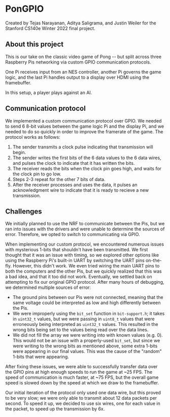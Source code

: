 # PonGPIO

Created by Tejas Narayanan, Aditya Saligrama, and Justin Weiler for the Stanford CS140e Winter 2022 final project.

## About this project

This is our take on the classic video game of Pong -- but split across three Raspberry Pis networking via custom GPIO communication protocols.

One Pi receives input from an NES controller, another Pi governs the game logic, and the last Pi handles output to a display over HDMI using the framebuffer.

In this setup, a player plays against an AI.

## Communication protocol

We implemented a custom communication protocol over GPIO. We needed to send 6 8-bit values between the game logic Pi and the display Pi, and we needed to do so quickly in order to
improve the framerate of the game. The protocol works as follows:

1. The sender transmits a clock pulse indicating that transmission will begin.
2. The sender writes the first bits of the 6 data values to the 6 data wires, and pulses the clock to indicate that it has written the bits.
3. The receiver reads the bits when the clock pin goes high, and waits for the clock pin to go low.
4. Steps 2-3 repeat for the other 7 bits of data.
5. After the receiver processes and uses the data, it pulses an acknowledgment wire to indicate that it is ready to recieve a new transmission.

## Challenges

We initially planned to use the NRF to communicate between the Pis, but we ran into issues with the drivers and were unable to determine the sources of error. Therefore, we opted
to switch to communicating via GPIO.

When implementing our custom protocol, we encountered numerous issues with mysterious 1-bits that shouldn't have been transmitted. We first thought that it was an issue with timing,
so we explored other options like using the Raspberry Pi's built-in UART by switching the UART pins on-the-fly. However, this didn't work. We even tried wiring the main UART pins to
both the computers and the other Pis, but we quickly realized that this was a bad idea, and that it too did not work. Eventually, we settled back on attempting to fix our original GPIO
protocol. After many hours of debugging, we determined multiple sources of error:

* The ground pins between our Pis were not connected, meaning that the same voltage could be interpreted as low and high differently between the Pis.
* We were improperly using the `bit_set` function in `bit-support.h`; it takes in `uint32_t` values, but we were passing in `uint8_t` values that were erroneously being interpreted
as `uint32_t` values. This resulted in the wrong bits being set to the values being read over the data lines.
* We did not fill the array we were writing into with known values (e.g. 0). This would not be an issue with a properly-used `bit_set`, but since we were writing to the wrong bits
as mentioned above, some extra 1-bits were appearing in our final values. This was the cause of the "random" 1-bits that were appearing.

After fixing these issues, we were able to successfully transfer data over the GPIO pins at high enough speeds to run the game at ~25 FPS. The speed of communication is much faster,
at ~75 FPS, but the overall game speed is slowed down by the speed at which we draw to the framebuffer.

Our initial iteration of the protocol only used one data wire, but this proved to be very slow; we were only able to transmit about 12 data packets per second. To speed it up, we
decided to use six wires, one for each value in the packet, to speed up the transmission by 6x.
